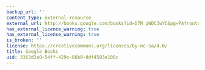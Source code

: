 ```yaml
---
backup_url: ''
content_type: external-resource
external_url: http://books.google.com/books?id=D7M_pWDC3wYC&pg=PAfrontcover
has_external_licence_warning: true
has_external_license_warning: true
is_broken: ''
license: https://creativecommons.org/licenses/by-nc-sa/4.0/
title: Google Books
uid: 3363d3a0-54ff-429c-86b9-8df4503e106c
---
```

